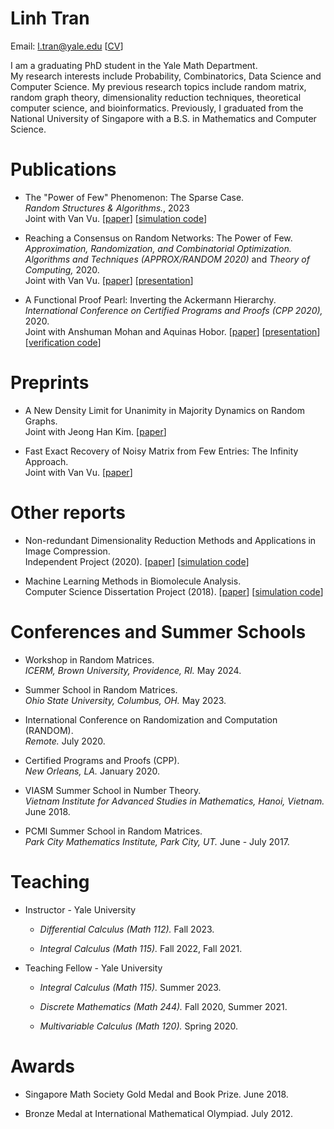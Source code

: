 Linh Tran
=====================


Email: l.tran@yale.edu [[CV](https://thbl2012.github.io/academic/BaoLinhTranResCV2024-Postdoc.pdf)]

I am a graduating PhD student in the Yale Math Department.\
My research interests include Probability, Combinatorics, Data Science and Computer Science.
My previous research topics include random matrix, random graph theory, dimensionality reduction techniques, theoretical computer science, and bioinformatics.
Previously, I graduated from the National University of Singapore with a B.S. in Mathematics and Computer Science.



# Publications

* The "Power of Few" Phenomenon: The Sparse Case.\
  *Random Structures & Algorithms.*, 2023\
  Joint with Van Vu. [[paper](https://arxiv.org/pdf/2302.05605)] [[simulation code](https://github.com/thbl2012/The_Power_of_Few_sparse_case.git)]


* Reaching a Consensus on Random Networks: The Power of Few.\
  *Approximation, Randomization, and Combinatorial Optimization. Algorithms and Techniques (APPROX/RANDOM 2020)* and *Theory of Computing,* 2020.\
  Joint with Van Vu. [[paper](https://arxiv.org/pdf/1911.10279)] [[presentation](http://y2u.be/6jKWcV65Fr0)]


* A Functional Proof Pearl: Inverting the Ackermann Hierarchy.\
  *International Conference on Certified Programs and Proofs (CPP 2020),* 2020.\
  Joint with Anshuman Mohan and Aquinas Hobor. [[paper](https://dl.acm.org/doi/10.1145/3372885.3373837)] [[presentation](http://y2u.be/F35yA6EHrAo)] [[verification code](https://github.com/anshumanmohan/inv-ack.git)]




# Preprints

* A New Density Limit for Unanimity in Majority Dynamics on Random Graphs.\
  Joint with Jeong Han Kim. [[paper](https://thbl2012.github.io/academic/JeongHanKim_BaoLinhTran_2024.pdf)]


* Fast Exact Recovery of Noisy Matrix from Few Entries: The Infinity Approach.\
  Joint with Van Vu. [[paper](https://thbl2012.github.io/academic/BaoLinhTran_VanVu_MatrixCompletion_2024.pdf)]


# Other reports

* Non-redundant Dimensionality Reduction Methods and Applications in Image Compression.\
  Independent Project (2020). [[paper](https://thbl2012.github.io/academic/non_redundant_dim_reduction.pdf)] [[simulation code](https://github.com/thbl2012/non_redundant_dim_reduction)]


* Machine Learning Methods in Biomolecule Analysis.\
  Computer Science Dissertation Project (2018). [[paper](https://thbl2012.github.io/academic/Protein_Folding_Report.pdf)] [[simulation code](https://github.com/thbl2012/Protein_Folding_Prediction)]
  


# Conferences and Summer Schools

* Workshop in Random Matrices.\
  *ICERM, Brown University, Providence, RI.* May 2024.

* Summer School in Random Matrices.\
  *Ohio State University, Columbus, OH.* May 2023.

* International Conference on Randomization and Computation (RANDOM).\
  *Remote.* July 2020.

* Certified Programs and Proofs (CPP).\
  *New Orleans, LA.* January 2020.

* VIASM Summer School in Number Theory.\
  *Vietnam Institute for Advanced Studies in Mathematics, Hanoi, Vietnam.* June 2018.

* PCMI Summer School in Random Matrices.\
  *Park City Mathematics Institute, Park City, UT.* June - July 2017.




# Teaching

* Instructor - Yale University

  + *Differential Calculus (Math 112).* Fall 2023.

  + *Integral Calculus (Math 115).* Fall 2022, Fall 2021.


* Teaching Fellow - Yale University

  + *Integral Calculus (Math 115).* Summer 2023.
 
  + *Discrete Mathematics (Math 244).* Fall 2020, Summer 2021.
 
  + *Multivariable Calculus (Math 120).* Spring 2020.



# Awards

* Singapore Math Society Gold Medal and Book Prize. June 2018.

* Bronze Medal at International Mathematical Olympiad. July 2012.
